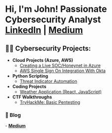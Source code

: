 <h1>Hi, I'm John! Passionate Cybersecurity Analyst<br/>
  <a href="https://www.linkedin.com/in/johnkerikson/">LinkedIn</a> | 
  <a href="https://medium.com/@John_ee">Medium</a>
</h1>

<h2>👨‍💻 Cybersecurity Projects:</h2>

- <b>Cloud Projects (Azure, AWS) </b>
  - [Creating a Live SOC/Honeynet in Azure](https://github.com/ChanooKim/Azure-SOC)
  - [AWS Single Sign On Integration With Okta](https://github.com/ChanooKim/AWS-SSO-Integration-with-Okta)
- <b>Python Scripting</b>
  - [Threat Indicator Automation](https://github.com/) 
- <b>Coding Projects</b>
  - [Weather Application (React, JavaScript)](https://github.com/ChanooKim/React_weatherApp) 
- <b>CTF Walkthroughs</b>
  - [TryHackMe: Basic Pentesting](https://medium.com/@John_ee/tryhackme-basic-pentesting-guide-9ce562f939c7)

<h3>📝 Blog</h3>
- <b><a href="https://medium.com/@John_ee">Medium</a></b>

